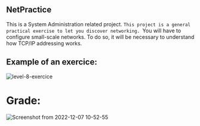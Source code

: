 ## NetPractice
This is a System Administration related project.
`This project is a general practical exercise to let you discover networking.
`You will have to configure small-scale networks. To do so, it will be necessary to understand how TCP/IP addressing works.

## Example of  an exercice:
![level-8-exercice](https://github.com/t-pereira06/42_NetPractice/assets/118270669/a0bf36a5-c532-4a85-b48b-a5efcca88f4d)

# Grade:
![Screenshot from 2022-12-07 10-52-55](https://github.com/t-pereira06/42_NetPractice/assets/118270669/d3fea787-7283-4711-ab5f-f5ee8550f485)
